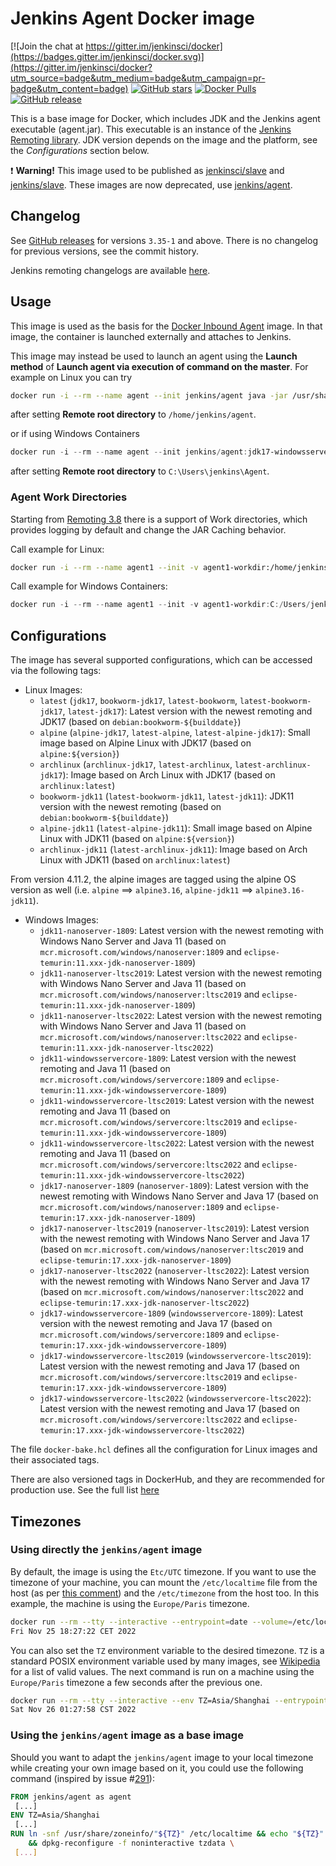 # Jenkins Agent Docker image

[![Join the chat at https://gitter.im/jenkinsci/docker](https://badges.gitter.im/jenkinsci/docker.svg)](https://gitter.im/jenkinsci/docker?utm_source=badge&utm_medium=badge&utm_campaign=pr-badge&utm_content=badge)
[![GitHub stars](https://img.shields.io/github/stars/jenkinsci/docker-agent?label=GitHub%20stars)](https://github.com/jenkinsci/docker-agent)
[![Docker Pulls](https://img.shields.io/docker/pulls/jenkins/agent.svg)](https://hub.docker.com/r/jenkins/agent/)
[![GitHub release](https://img.shields.io/github/release/jenkinsci/docker-agent.svg?label=changelog)](https://github.com/jenkinsci/docker-agent/releases/latest)

This is a base image for Docker, which includes JDK and the Jenkins agent executable (agent.jar).
This executable is an instance of the [Jenkins Remoting library](https://github.com/jenkinsci/remoting).
JDK version depends on the image and the platform, see the _Configurations_ section below.

:exclamation: **Warning!** This image used to be published as [jenkinsci/slave](https://hub.docker.com/r/jenkinsci/slave/) and [jenkins/slave](https://hub.docker.com/r/jenkins/slave/).
These images are now deprecated, use [jenkins/agent](https://hub.docker.com/r/jenkins/agent/).

## Changelog

See [GitHub releases](https://github.com/jenkinsci/docker-agent/releases) for versions `3.35-1` and above.
There is no changelog for previous versions, see the commit history.

Jenkins remoting changelogs are available [here](https://github.com/jenkinsci/remoting/releases).

## Usage

This image is used as the basis for the [Docker Inbound Agent](https://github.com/jenkinsci/docker-inbound-agent/) image.
In that image, the container is launched externally and attaches to Jenkins.

This image may instead be used to launch an agent using the **Launch method** of **Launch agent via execution of command on the master**. For example on Linux you can try

```sh
docker run -i --rm --name agent --init jenkins/agent java -jar /usr/share/jenkins/agent.jar
```

after setting **Remote root directory** to `/home/jenkins/agent`.

or if using Windows Containers

```powershell
docker run -i --rm --name agent --init jenkins/agent:jdk17-windowsservercore-ltsc2019 java -jar C:/ProgramData/Jenkins/agent.jar
```

after setting **Remote root directory** to `C:\Users\jenkins\Agent`.

### Agent Work Directories

Starting from [Remoting 3.8](https://github.com/jenkinsci/remoting/blob/master/CHANGELOG.md#38) there is a support of Work directories,
which provides logging by default and change the JAR Caching behavior.

Call example for Linux:

```sh
docker run -i --rm --name agent1 --init -v agent1-workdir:/home/jenkins/agent jenkins/agent java -jar /usr/share/jenkins/agent.jar -workDir /home/jenkins/agent
```

Call example for Windows Containers:

```powershell
docker run -i --rm --name agent1 --init -v agent1-workdir:C:/Users/jenkins/Work jenkins/agent:jdk11-windowsservercore-ltsc2019 java -jar C:/ProgramData/Jenkins/agent.jar -workDir C:/Users/jenkins/Work
```

## Configurations

The image has several supported configurations, which can be accessed via the following tags:

* Linux Images:
  * `latest` (`jdk17`, `bookworm-jdk17`, `latest-bookworm`, `latest-bookworm-jdk17`, `latest-jdk17`): Latest version with the newest remoting and JDK17 (based on `debian:bookworm-${builddate}`)
  * `alpine` (`alpine-jdk17`, `latest-alpine`, `latest-alpine-jdk17`): Small image based on Alpine Linux with JDK17 (based on `alpine:${version}`)
  * `archlinux` (`archlinux-jdk17`, `latest-archlinux`, `latest-archlinux-jdk17`): Image based on Arch Linux with JDK17 (based on `archlinux:latest`)
  * `bookworm-jdk11` (`latest-bookworm-jdk11`, `latest-jdk11`): JDK11 version with the newest remoting (based on `debian:bookworm-${builddate}`)
  * `alpine-jdk11` (`latest-alpine-jdk11`): Small image based on Alpine Linux with JDK11 (based on `alpine:${version}`)
  * `archlinux-jdk11` (`latest-archlinux-jdk11`): Image based on Arch Linux with JDK11 (based on `archlinux:latest`)

From version 4.11.2, the alpine images are tagged using the alpine OS version as well (i.e. `alpine` ==> `alpine3.16`, `alpine-jdk11` ==> `alpine3.16-jdk11`).

* Windows Images:
  * `jdk11-nanoserver-1809`: Latest version with the newest remoting with Windows Nano Server and Java 11 (based on `mcr.microsoft.com/windows/nanoserver:1809` and `eclipse-temurin:11.xxx-jdk-nanoserver-1809`)
  * `jdk11-nanoserver-ltsc2019`: Latest version with the newest remoting with Windows Nano Server and Java 11 (based on `mcr.microsoft.com/windows/nanoserver:ltsc2019` and `eclipse-temurin:11.xxx-jdk-nanoserver-1809`)
  * `jdk11-nanoserver-ltsc2022`: Latest version with the newest remoting with Windows Nano Server and Java 11 (based on `mcr.microsoft.com/windows/nanoserver:ltsc2022` and `eclipse-temurin:11.xxx-jdk-nanoserver-ltsc2022`)
  * `jdk11-windowsservercore-1809`: Latest version with the newest remoting and Java 11 (based on `mcr.microsoft.com/windows/servercore:1809` and `eclipse-temurin:11.xxx-jdk-windowsservercore-1809`)
  * `jdk11-windowsservercore-ltsc2019`: Latest version with the newest remoting and Java 11 (based on `mcr.microsoft.com/windows/servercore:ltsc2019` and `eclipse-temurin:11.xxx-jdk-windowsservercore-1809`)
  * `jdk11-windowsservercore-ltsc2022`: Latest version with the newest remoting and Java 11 (based on `mcr.microsoft.com/windows/servercore:ltsc2022` and `eclipse-temurin:11.xxx-jdk-windowsservercore-ltsc2022`)
  * `jdk17-nanoserver-1809` (`nanoserver-1809`): Latest version with the newest remoting with Windows Nano Server and Java 17 (based on `mcr.microsoft.com/windows/nanoserver:1809` and `eclipse-temurin:17.xxx-jdk-nanoserver-1809`)
  * `jdk17-nanoserver-ltsc2019` (`nanoserver-ltsc2019`): Latest version with the newest remoting with Windows Nano Server and Java 17 (based on `mcr.microsoft.com/windows/nanoserver:ltsc2019` and `eclipse-temurin:17.xxx-jdk-nanoserver-1809`)
  * `jdk17-nanoserver-ltsc2022` (`nanoserver-ltsc2022`): Latest version with the newest remoting with Windows Nano Server and Java 17 (based on `mcr.microsoft.com/windows/nanoserver:ltsc2022` and `eclipse-temurin:17.xxx-jdk-nanoserver-ltsc2022`)
  * `jdk17-windowsservercore-1809` (`windowsservercore-1809`): Latest version with the newest remoting and Java 17 (based on `mcr.microsoft.com/windows/servercore:1809` and `eclipse-temurin:17.xxx-jdk-windowsservercore-1809`)
  * `jdk17-windowsservercore-ltsc2019` (`windowsservercore-ltsc2019`): Latest version with the newest remoting and Java 17 (based on `mcr.microsoft.com/windows/servercore:ltsc2019` and `eclipse-temurin:17.xxx-jdk-windowsservercore-1809`)
  * `jdk17-windowsservercore-ltsc2022` (`windowsservercore-ltsc2022`): Latest version with the newest remoting and Java 17 (based on `mcr.microsoft.com/windows/servercore:ltsc2022` and `eclipse-temurin:17.xxx-jdk-windowsservercore-ltsc2022`)

The file `docker-bake.hcl` defines all the configuration for Linux images and their associated tags.

There are also versioned tags in DockerHub, and they are recommended for production use.
See the full list [here](https://hub.docker.com/r/jenkins/agent/tags)

## Timezones

### Using directly the `jenkins/agent` image

By default, the image is using the `Etc/UTC` timezone.
If you want to use the timezone of your machine, you can mount the `/etc/localtime` file from the host (as per [this comment](https://github.com/moby/moby/issues/12084#issuecomment-89697533)) and the `/etc/timezone` from the host too.
In this example, the machine is using the `Europe/Paris` timezone.

```bash
docker run --rm --tty --interactive --entrypoint=date --volume=/etc/localtime:/etc/localtime:ro --volume=/etc/timezone:/etc/timezone:ro jenkins/agent
Fri Nov 25 18:27:22 CET 2022
```

You can also set the `TZ` environment variable to the desired timezone.
`TZ` is a standard POSIX environment variable used by many images, see [Wikipedia](https://en.wikipedia.org/wiki/List_of_tz_database_time_zones) for a list of valid values.
The next command is run on a machine using the `Europe/Paris` timezone a few seconds after the previous one.

```bash
docker run --rm --tty --interactive --env TZ=Asia/Shanghai --entrypoint=date jenkins/agent
Sat Nov 26 01:27:58 CST 2022 
```

### Using the `jenkins/agent` image as a base image

Should you want to adapt the `jenkins/agent` image to your local timezone while creating your own image based on it, you could use the following command (inspired by issue #[291](https://github.com/jenkinsci/docker-inbound-agent/issues/291)):

```dockerfile
FROM jenkins/agent as agent
 [...]
ENV TZ=Asia/Shanghai
 [...]
RUN ln -snf /usr/share/zoneinfo/"${TZ}" /etc/localtime && echo "${TZ}" > /etc/timezone \
    && dpkg-reconfigure -f noninteractive tzdata \
 [...] 
```
